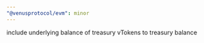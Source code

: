 ```yaml
---
"@venusprotocol/evm": minor
---
```


include underlying balance of treasury vTokens to treasury balance
